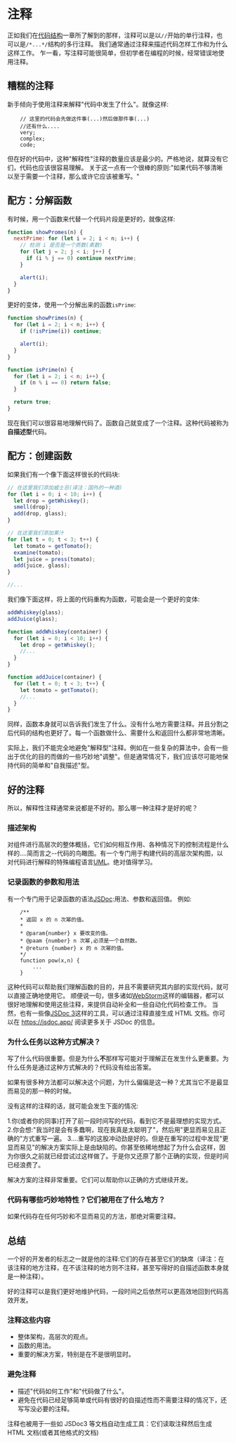 # 注释

正如我们在[代码结构](https://zh.javascript.info/structure)一章所了解到的那样，注释可以是以`//`开始的单行注释，也可以是`/*...*/`结构的多行注释。
我们通常通过注释来描述代码怎样工作和为什么这样工作。
乍一看，写注释可能很简单，但初学者在编程的时候，经常错误地使用注释。

## 糟糕的注释

新手倾向于使用注释来解释"代码中发生了什么"。就像这样:

```
    // 这里的代码会先做这件事(...)然后做那件事(...)
    //还有什么....
    very;
    complex;
    code;
```

但在好的代码中，这种"解释性"注释的数量应该是最少的。严格地说，就算没有它们，代码也应该很容易理解。
关于这一点有一个很棒的原则:"如果代码不够清晰以至于需要一个注释，那么或许它应该被重写。"

## 配方：分解函数

有时候，用一个函数来代替一个代码片段是更好的，就像这样:

```js
function showPromes(n) {
  nextPrime: for (let i = 2; i < n; i++) {
    // 检测 i 是否是一个质数(素数)
    for (let j = 2; j < i; j++) {
      if (i % j == 0) continue nextPrime;
    }

    alert(i);
  }
}
```

更好的变体，使用一个分解出来的函数`isPrime`:

```js
function showPrimes(n) {
  for (let i = 2; i < n; i++) {
    if (!isPrime(i)) continue;

    alert(i);
  }
}

function isPrime(n) {
  for (let i = 2; i < n; i++) {
    if (n % i == 0) return false;
  }

  return true;
}
```

现在我们可以很容易地理解代码了。函数自己就变成了一个注释。这种代码被称为**自描述型**代码。

## 配方：创建函数

如果我们有一个像下面这样很长的代码块:

```js
// 在这里我们添加威士忌(译注：国外的一种酒)
for (let i = 0; i < 10; i++) {
  let drop = getWhiskey();
  smell(drop);
  add(drop, glass);
}

// 在这里我们添加果汁
for (let t = 0; t < 3; t++) {
  let tomato = getTomato();
  examine(tomato);
  let juice = press(tomato);
  add(juice, glass);
}

//...
```

我们像下面这样，将上面的代码重构为函数，可能会是一个更好的变体:

```js
addWhiskey(glass);
addJuice(glass);

function addWhiskey(container) {
  for (let i = 0; i < 10; i++) {
    let drop = getWhiskey();
    //...
  }
}

function addJuice(container) {
  for (let t = 0; t < 3; t++) {
    let tomato = getTomato();
    //...
  }
}
```

同样，函数本身就可以告诉我们发生了什么。没有什么地方需要注释。并且分割之后代码的结构也更好了。每一个函数做什么、需要什么和返回什么都非常地清晰。

实际上，我们不能完全地避免"解释型"注释。例如在一些复杂的算法中，会有一些出于优化的目的而做的一些巧妙地"调整"。但是通常情况下，我们应该尽可能地保持代码的简单和"自我描述"型。

## 好的注释

所以，解释性注释通常来说都是不好的。那么哪一种注释才是好的呢？

### 描述架构

对组件进行高层次的整体概括，它们如何相互作用、各种情况下的控制流程是什么样的....简而言之--代码的鸟瞰图。有一个专门用于构建代码的高层次架构图，以对代码进行解释的特殊编程语言[UML](http://wikipedia.org/wiki/Unified_Modeling_Language)。绝对值得学习。

### 记录函数的参数和用法

有一个专门用于记录函数的语法[JSDoc](http://en.wikipedia.org/wiki/JSDoc):用法、参数和返回值。
例如:

```
    /**
    * 返回 x 的 n 次幂的值。
    *
    * @param{number} x 要改变的值。
    * @paam {number} n 次幂,必须是一个自然数。
    * @return {number} x 的 n 次幂的值。
    */
    function pow(x,n) {
        ...
    }
```

这种代码可以帮助我们理解函数的目的，并且不需要研究其内部的实现代码，就可以直接正确地使用它。
顺便说一句，很多诸如[WebStorm](https://www.jetbrains.com/webstorm/)这样的编辑器，都可以很好地理解和使用这些注释，来提供自动补全和一些自动化代码检查工作。
当然，也有一些像[JSDoc 3](https://github.com/jsdoc/jsdoc)这样的工具，可以通过注释直接生成 HTML 文档。你可以在 https://jsdoc.app/ 阅读更多关于 JSDoc 的信息。

### 为什么任务以这种方式解决？

写了什么代码很重要。但是为什么**不**那样写可能对于理解正在发生什么更重要。为什么任务是通过这种方式解决的？代码没有给出答案。

如果有很多种方法都可以解决这个问题，为什么偏偏是这一种？尤其当它不是最显而易见的那一种的时候。

没有这样的注释的话，就可能会发生下面的情况:

1.你(或者你的同事)打开了前一段时间写的代码，看到它不是最理想的实现方式。  
2.你会想:"我当时是会有多蠢啊，现在我真是太聪明了"，然后用"更显而易见且正确的"方式重写一遍。
3....重写的这股冲动劲是好的。但是在重写的过程中发现"更显而易见"的解决方案实际上是由缺陷的。你甚至依稀地想起了为什么会这样，因为你很久之前就已经尝试过这样做了。于是你又还原了那个正确的实现，但是时间已经浪费了。

解决方案的注释非常重要。它们可以帮助你以正确的方式继续开发。

### 代码有哪些巧妙地特性？它们被用在了什么地方？

如果代码存在任何巧妙和不显而易见的方法，那绝对需要注释。

## 总结

一个好的开发者的标志之一就是他的注释:它们的存在甚至它们的缺席（译注：在该注释的地方注释，在不该注释的地方则不注释，甚至写得好的自描述函数本身就是一种注释）。

好的注释可以是我们更好地维护代码，一段时间之后依然可以更高效地回到代码高效开发。

### 注释这些内容

- 整体架构，高层次的观点。
- 函数的用法。
- 重要的解决方案，特别是在不是很明显时。

### 避免注释

- 描述"代码如何工作"和"代码做了什么"。
- 避免在代码已经足够简单或代码有很好的自描述性而不需要注释的情况下，还写写没必要的注释。

注释也被用于一些如 JSDoc3 等文档自动生成工具：它们读取注释然后生成 HTML 文档(或者其他格式的文档)
